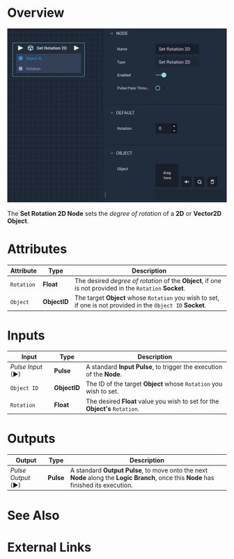 # Overview

![The Set Rotation 2D Node.](../../../.gitbook/assets/setrotationpixel.png)

The **Set Rotation 2D Node** sets the *degree of rotation* of a **2D** or **Vector2D Object**.

# Attributes

|Attribute|Type|Description|
|---|---|---|
|`Rotation`|**Float**|The desired *degree of rotation* of the **Object**, if one is not provided in the `Rotation` **Socket**.|
|`Object`|**ObjectID** | The target **Object** whose `Rotation` you wish to set, if one is not provided in the `Object ID` **Socket**.|
# Inputs

|Input|Type|Description|
|---|---|---|
|*Pulse Input* (►)|**Pulse**|A standard **Input Pulse**, to trigger the execution of the **Node**.|
| `Object ID` | **ObjectID** | The ID of the target **Object** whose `Rotation` you wish to set. |
| `Rotation` | **Float** | The desired **Float** value you wish to set for the **Object's** `Rotation`.|

# Outputs

|Output|Type|Description|
|---|---|---|
|*Pulse Output* (►)|**Pulse**|A standard **Output Pulse**, to move onto the next **Node** along the **Logic Branch**, once this **Node** has finished its execution.|

# See Also

# External Links


